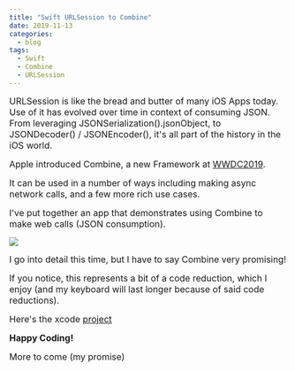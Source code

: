 ```yaml
---
title: "Swift URLSession to Combine"
date: 2019-11-13
categories:
  - blog
tags:
  - Swift
  - Combine
  - URLSession
---
```


<span style="font-size:12pt">URLSession is like the bread and butter of many iOS Apps today.  Use of it has evolved over time in context of consuming JSON.  From leveraging JSONSerialization().jsonObject, to JSONDecoder() / JSONEncoder(), it's all part of the history in the iOS world.</span>

<span style="font-size:12pt">Apple introduced Combine, a new Framework at [WWDC2019](https://developer.apple.com/videos/play/wwdc2019/722/).</span>   

<span style="font-size:12pt">It can be used in a number of ways including making async network calls, and a few more rich use cases.</span>

<span style="font-size:12pt">I've put together an app 
that demonstrates using Combine to make web calls (JSON consumption).</span>

![](https://cjazz.github.io/assets/images/Swift-URLSession-Combine.png)

<span style="font-size:12pt">I go into detail this time, but I have to say Combine very promising!</span>


<span style="font-size:12pt">If you notice, this represents a bit of a code reduction, which I enjoy (and my keyboard will last longer because of said code reductions).</span>

<span style="font-size:12pt">Here's the xcode [project](https://github.com/cjazz/Swift-URLSession-Combine)


<span style="font-size:12pt">**Happy Coding!**</span>

<span style="font-size:12pt">More to come (my promise)</span>
